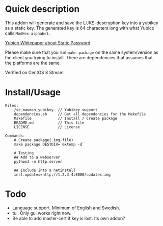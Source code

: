 # Quick description
This addon will generate and save the LUKS-descryption key into a yubikey as a static key. The generated key is 64 characters long with what Yubico calls `ModHex-alphabet`.

[Yubico Whitepaper about Static Password](https://www.yubico.com/wp-content/uploads/2015/11/Yubico_WhitePaper_Static_Password_Function.pdf`)

Please make sure that you run `make package` on the same system/version as the client you trying to install. There are dependencies that assumes that the platforms are the same.

Verified on CentOS 8 Stream

# Install/Usage
```
Files:
    /se_nauman_yubikey  // Yubikey support
    dependencies.sh     // Get all dependencies for the Makefile
    Makefile            // Install / Create package
    README.md           // This file
    LICENSE             // License

Commands:
    # Create package(.img-file)
    make package DESTDIR=`mktemp -d`

    # Testing
    ## Add to a webserver
    python3 -m http.server

    ## Include into a netinstall
    inst.updates=http://1.2.3.4:8000/updates.img
```

# Todo
- Language support. Minimum of English and Swedish.
- tui. Only gui works right now.
- Be able to add master-cert if key is lost. Its own addon?
